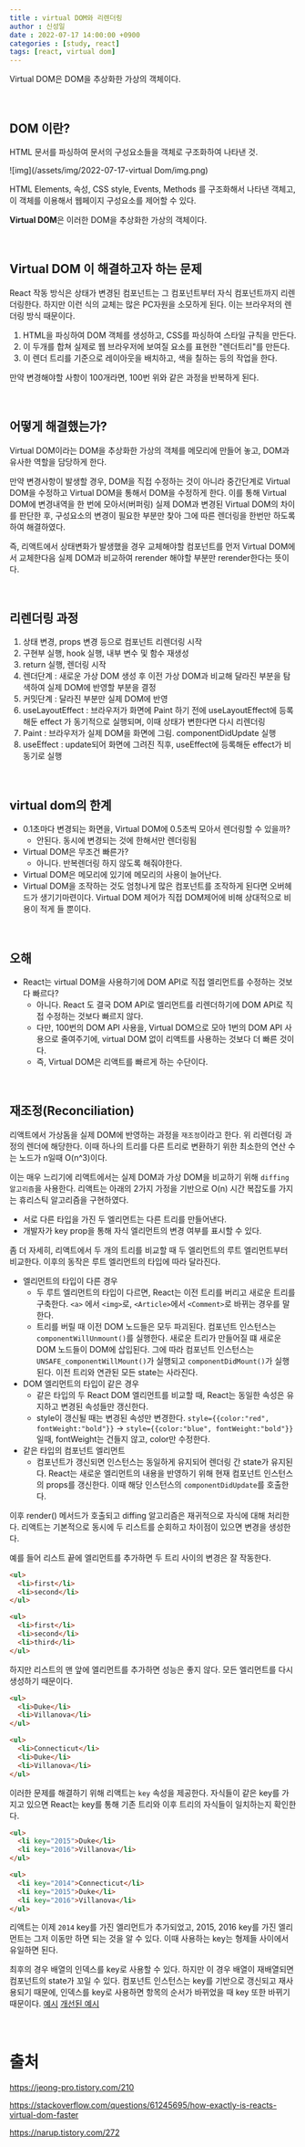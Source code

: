 ```yaml
---
title : virtual DOM와 리렌더링
author : 신성일
date : 2022-07-17 14:00:00 +0900
categories : [study, react]
tags: [react, virtual dom]
---
```




Virtual DOM은 DOM을 추상화한 가상의 객체이다.

<br/>

## DOM 이란?

HTML 문서를 파싱하여 문서의 구성요소들을 객체로 구조화하여 나타낸 것.

![img](/assets/img/2022-07-17-virtual Dom/img.png)

HTML Elements, 속성, CSS style, Events, Methods 를 구조화해서 나타낸 객체고, 이 객체를 이용해서 웹페이지 구성요소를 제어할 수 있다.



**Virtual DOM**은 이러한 DOM을 추상화한 가상의 객체이다.

<br/>

## Virtual DOM 이 해결하고자 하는 문제

React 작동 방식은 상태가 변경된 컴포넌트는 그 컴포넌트부터 자식 컴포넌트까지 리렌더링한다. 하지만 이런 식의 교체는 많은 PC자원을 소모하게 된다. 이는 브라우저의 렌더링 방식 때문이다. 

1. HTML을 파싱하여 DOM 객체를 생성하고, CSS를 파싱하여 스타일 규칙을 만든다.
2. 이 두개를 합쳐 실제로 웹 브라우저에 보여질 요소를 표현한 "렌더트리"를 만든다.
3. 이 렌더 트리를 기준으로 레이아웃을 배치하고, 색을 칠하는 등의 작업을 한다.

만약 변경해야할 사항이 100개라면, 100번 위와 같은 과정을 반복하게 된다.

<br/>

## 어떻게 해결했는가?

Virtual DOM이라는 DOM을 추상화한 가상의 객체를 메모리에 만들어 놓고, DOM과 유사한 역할을 담당하게 한다. 

만약 변경사항이 발생할 경우, DOM을 직접 수정하는 것이 아니라 중간단계로 Virtual DOM을 수정하고 Virtual DOM을 통해서 DOM을 수정하게 한다. 이를 통해 Virtual DOM에 변경내역을 한 번에 모아서(버퍼링) 실제 DOM과 변경된 Virtual DOM의 차이를 판단한 후, 구성요소의 변경이 필요한 부분만 찾아 그에 따른 렌더링을 한번만 하도록 하여 해결하였다.

즉, 리액트에서 상태변화가 발생했을 경우 교체해야할 컴포넌트를 먼저 Virtual DOM에서 교체한다음 실제 DOM과 비교하여 rerender 해야할 부분만 rerender한다는 뜻이다.

<br/>

## 리렌더링 과정

1. 상태 변경, props 변경 등으로 컴포넌트 리렌더링 시작
2. 구현부 실행, hook 실행, 내부 변수 및 함수 재생성
3. return 실행, 렌더링 시작
4. 렌더단계 : 새로운 가상 DOM 생성 후 이전 가상 DOM과 비교해 달라진 부분을 탐색하여 실제 DOM에 반영할 부분을 결정
5. 커밋단계 : 달라진 부분만 실제 DOM에 반영
6. useLayoutEffect : 브라우저가 화면에 Paint 하기 전에 useLayoutEffect에 등록해둔 effect 가 동기적으로 실행되며, 이때 상태가 변한다면 다시 리렌더링
7. Paint : 브라우저가 실제 DOM을 화면에 그림. componentDidUpdate 실행
8. useEffect : update되어 화면에 그려진 직후, useEffect에 등록해둔 effect가 비동기로 실행

<br/>

## virtual dom의 한계

- 0.1초마다 변경되는 화면을, Virtual DOM에 0.5초씩 모아서 렌더링할 수 있을까? 
  - 안된다. 동시에 변경되는 것에 한해서만 렌더링됨
- Virtual DOM은 무조건 빠른가?
  - 아니다. 반복렌더링 하지 않도록 해줘야한다. 
- Virtual DOM은 메모리에 있기에 메모리의 사용이 늘어난다.
- Virtual DOM을 조작하는 것도 엄청나게 많은 컴포넌트를 조작하게 된다면 오버헤드가 생기기마련이다. Virtual DOM 제어가 직접 DOM제어에 비해 상대적으로 비용이 적게 들 뿐이다. 

<br/>

## 오해

- React는 virtual DOM을 사용하기에 DOM API로 직접 엘리먼트를 수정하는 것보다 빠르다?
  - 아니다. React 도 결국 DOM API로 엘리먼트를 리렌더하기에 DOM API로 직접 수정하는 것보다 빠르지 않다.
  - 다만, 100번의 DOM API 사용을, Virtual DOM으로 모아 1번의 DOM API 사용으로 줄여주기에, virtual DOM 없이 리액트를 사용하는 것보다 더 빠른 것이다. 
  - 즉, Virtual DOM은 리액트를 빠르게 하는 수단이다.

<br/>

## 재조정(Reconciliation)

리액트에서 가상돔을 실제 DOM에 반영하는 과정을 `재조정`이라고 한다. 위 리렌더링 과정의 렌더에 해당한다. 이때 하나의 트리를 다른 트리로 변환하기 위한 최소한의 연산 수는 노드가 n일때 O(n^3)이다.

이는 매우 느리기에 리액트에서는 실제 DOM과 가상 DOM을 비교하기 위해 `diffing 알고리즘`을 사용한다. 리액트는 아래의 2가지 가정을 기반으로 O(n) 시간 복잡도를 가지는 휴리스틱 알고리즘을 구현하였다.

- 서로 다른 타입을 가진 두 엘리먼트는 다른 트리를 만들어낸다.
- 개발자가 key prop을 통해 자식 엘리먼트의 변경 여부를 표시할 수 있다.

좀 더 자세히, 리액트에서 두 개의 트리를 비교할 때 두 엘리먼트의 루트 엘리먼트부터 비교한다. 이후의 동작은 루트 엘리먼트의 타입에 따라 달라진다.

- 엘리먼트의 타입이 다른 경우
  - 두 루트 엘리먼트의 타입이 다르면, React는 이전 트리를 버리고 새로운 트리를 구축한다. `<a>` 에서 `<img>`로, `<Article>`에서 `<Comment>`로 바뀌는 경우를 말한다.
  - 트리를 버릴 때 이전 DOM 노드들은 모두 파괴된다. 컴포넌트 인스턴스는 `componentWillUnmount()`를 실행한다. 새로운 트리가 만들어질 떄 새로운 DOM 노드들이 DOM에 삽입된다. 그에 따라 컴포넌트 인스턴스는 `UNSAFE_componentWillMount()`가 실행되고 `componentDidMount()`가 실행된다. 이전 트리와 연관된 모든 state는 사라진다.
- DOM 엘리먼트의 타입이 같은 경우
  - 같은 타입의 두 React DOM 엘리먼트를 비교할 때, React는 동일한 속성은 유지하고 변경된 속성들만 갱신한다. 
  - style이 갱신될 때는 변경된 속성만 변경한다. `style={{color:"red", fontWeight:"bold"}}` -> `style={{color:"blue", fontWeight:"bold"}}`일때, fontWeight는 건들지 않고, color만 수정한다.
- 같은 타입의 컴포넌트 엘리먼트
  - 컴포넌트가 갱신되면 인스턴스는 동일하게 유지되어 렌더링 간 state가 유지된다. React는 새로운 엘리먼트의 내용을 반영하기 위해 현재 컴포넌트 인스턴스의 props를 갱신한다. 이때 해당 인스턴스의 `componentDidUpdate`를 호출한다. 

이후 render() 메서드가 호출되고 diffing 알고리즘은 재귀적으로 자식에 대해 처리한다. 리액트는 기본적으로 동시에 두 리스트를 순회하고 차이점이 있으면 변경을 생성한다.

예를 들어 리스트 끝에 엘리먼트를 추가하면 두 트리 사이의 변경은 잘 작동한다.

```html
<ul>
  <li>first</li>
  <li>second</li>
</ul>

<ul>
  <li>first</li>
  <li>second</li>
  <li>third</li>
</ul>
```

하지만 리스트의 맨 앞에 엘리먼트를 추가하면 성능은 좋지 않다. 모든 엘리먼트를 다시 생성하기 때문이다.

```html
<ul>
  <li>Duke</li>
  <li>Villanova</li>
</ul>

<ul>
  <li>Connecticut</li>
  <li>Duke</li>
  <li>Villanova</li>
</ul>
```

이러한 문제를 해결하기 위해 리액트는 `key` 속성을 제공한다. 자식들이 같은 key를 가지고 있으면 React는 key를 통해 기존 트리와 이후 트리의 자식들이 일치하는지 확인한다.

```html
<ul>
  <li key="2015">Duke</li>
  <li key="2016">Villanova</li>
</ul>

<ul>
  <li key="2014">Connecticut</li>
  <li key="2015">Duke</li>
  <li key="2016">Villanova</li>
</ul>
```

리액트는 이제 `2014` key를 가진 엘리먼트가 추가되었고, 2015, 2016 key를 가진 엘리먼트는 그저 이동만 하면 되는 것을 알 수 있다. 이때 사용하는 key는 형제들 사이에서 유일하면 된다. 

최후의 경우 배열의 인덱스를 key로 사용할 수 있다. 하지만 이 경우 배열이 재배열되면 컴포넌트의 state가 꼬일 수 있다. 컴포넌트 인스턴스는 key를 기반으로 갱신되고 재사용되기 때문에, 인덱스를 key로 사용하면 항목의 순서가 바뀌었을 때 key 또한 바뀌기 때문이다. [예시](https://codepen.io/pen?&editors=0010&layout=left) [개선된 예시](https://codepen.io/pen?&editors=0010&layout=left)



<br/>

# 출처

https://jeong-pro.tistory.com/210

https://stackoverflow.com/questions/61245695/how-exactly-is-reacts-virtual-dom-faster

https://narup.tistory.com/272